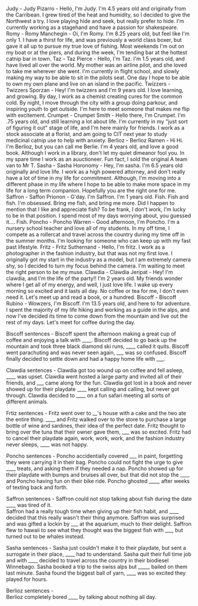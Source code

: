 Judy - Judy Pizarro - Hello, I'm Judy.  I'm 4.5 years old and originally from the Carribean. I grew tired of the heat and humidity, so I decided to give the Northwest a try.  I love playing hide and seek, but really prefer to hide.  I'm currently working as a stagehand and have a passion for shakespeare. 
Romy - Romy Manchegin - Oi, I'm Romy.  I'm 8.25 years old, but feel like I'm only 1.  I have a thirst for life, and was previously a world class boxer, but gave it all up to pursue my true love of fishing.  Most weekends I'm out on my boat or at the piers, and during the week, I'm tending bar at the hottest catnip bar in town. 
Taz - Taz Pierce - Hello, I'm Taz.  I'm 1.5 years old, and have lived all over the world.  My mother was an airline pilot, and she loved to take me wherever she went.  I'm currently in flight school, and slowly making my way to be able to sit in the pilots seat.  One day I hope to be able to own my own plane and live on an island in the pacific. 
Twizzers - Twizzers Sporzan - Hey!  I'm twizzers and I'm 9 years old. I love learning, and growing.  By day, I work as a chemist creating cures for the common cold.  By night, I move through the city with a group doing parkour, and inspiring youth to get outside.  I'm here to meet someone that makes me flip with excitement. 
Crumpet - Crumpet Smith - Hello there, I'm Crumpet.  I'm .75 years old, and still learning a lot about life. I'm currently in my "just sort of figuring it out" stage of life, and I'm here mainly for friends.  I work as a stock associate at a florist, and am going to CIT next year to study medicinal catnip use to help with anxiety. 
Berlioz - Berlioz Ramen - Hi Hi.  I'm Berlioz, but you can call me Berlie.  I'm 4 years old, and love a good book.  Although I work in a library, don't let my quiet dimeanor fool you.  In my spare time I work as an auuctioneer.  Fun fact, I sold the original A team van to Mr T. 
Sasha - Sasha Horonomy - Hey, I'm sasha.  I'm 6.5 years old originally and love life.  I work as a high powered attorney, and don't really have a lot of time in my life for commitment.  Although, I'm moving into a different phase in my life where I hope to be able to make more space in my life for a long term companion.  Hopefully you are the right one for me. 
Saffron - Saffon Prionon - G'day. I'm Saffron. I'm 1 years old. Fish.  Fish and fish.  I'm obsessed.  Bring me fish, and bring me more.  Did I happen to mention that I like and appreciate fish?  To be frank, I don't work, I'm lucky to be in that position.  I spend most of my days worrying about, you guessed it.... Fish. 
Poncho - Poncho Warren - Good afternoon, I'm Poncho.  I'm a nursery school teacher and love all of my students.  In my off time, I compete as a rollercat and travel across the country during my time off in the summer months.  I'm looking for someone who can keep up with my fast past lifestyle. 
Fritz - Fritz Suthernand - Hello, I'm fritz.  I work as a photographer in the fashion industry, but that was not my first love.  I originally got my start in the industry as a model, but I am extremely camera shy, so I decided to turn my focus behind the camera.  I'm waiting to meet the right person to be my muse. 
Clawdia - Clawdia Jeripat - Hey! I'm clawdia, and I'm the life of the party!! I'm 2 years old.  My friends wonder where I get all of my energy, and well, I just love life.  I wake up every morning so excited and it lasts all day.  No coffee or tea for me, I don't even need it. Let's meet up and read a book, or a hundred. 
Biscoff - Biscoff Rubino - Wowzers, I'm Biscoff.  I'm 13.5 years old, and here to for adventure.  I spent the majority of my life hiking and working as a guide in the alps, and now I've decided its time to come down from the mountain and live out the rest of my days.  Let's meet for coffee during the day.  


Biscoff sentences - 
Biscoff spent the afternoon making a great cup of coffee and enjoying a talk with ____. 
Biscoff decided to go back up the mountain and took three black diamond ski runs, ____ called it quits. 
Biscoff went parachuting and was never seen again, ___ was so confused. 
Biscoff finally decided to settle down and had a happy home life with ___. 

Clawdia sentences - 
Clawdia got too wound up on coffee and fell asleep, ____ was upset. 
Clawdia went hosted a large party and invited all of their friends, and ___ came along for the fun. 
Clawdia got lost in a book and never showed up for their playdate ____ kept calling and calling, but never got through. 
Clawdia decided to ____ on a fun safari meeting all sorts of different animals. 

Frtiz sentences -
Fritz went over to __'s house with a cake and the two ate the entire thing. 
____ and Fritz walked over to the store to purchase a large bottle of wine and sardines, their idea of the perfect date. 
Fritz thought to bring over the tuna that their owner gave them, ___ was so excited. 
Fritz had to cancel their playdate again, work, work, work, and the fashion industry never sleeps, ____ was not happy. 

Poncho sentences - 
Poncho accidentially covered ___ in paint, forgetting they were carrying it in their bag. 
Poncho could not fight the urge to give ____ treats, and asking them if they needed a nap. 
Poncho showed up for their playdate with bumps and bruises all over, but that did not stop the ____ and Poncho having fun on their bike ride. 
Poncho ghosted ____, after weeks of texting back and forth. 

Saffron sentences - 
Saffron could not stop talking about fish during the date ____ was tired of it.  
Saffron had a really tough time when giving up their fish habit, and ____ decided that this really wasn't their thing anymore. 
Saffron was surprised and was gifted a lockin by ___ at the aquarium, much to their delight. 
Saffron flew to hawaii to see what they thought was the biggest fish with ___, but turned out to be whales instead. 

Sasha sentences - 
Sasha just couldn't make it to their playdate, but sent a surrogate in their place, ____ had to understand. 
Sasha quit their full time job and with ____  decided to travel across the country in their biodiesel Winnebago. 
Sasha booked a trip to the swiss alps but _____ bailed on them last minute. 
Sasha found the biggest ball of yarn, ____ was so excited they played for hours. 

Berlioz sentences -  
Berlioz completely bored ____ by talking about nothing all day. 